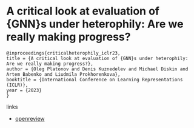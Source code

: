 # A critical look at evaluation of {GNN}s under heterophily: Are we really making progress?

```
@inproceedings{criticalheterophily_iclr23,
title = {A critical look at evaluation of {GNN}s under heterophily: Are we really making progress?},
author = {Oleg Platonov and Denis Kuznedelev and Michael Diskin and Artem Babenko and Liudmila Prokhorenkova},
booktitle = {International Conference on Learning Representations (ICLR)},
year = {2023}
}
```

links
- [openreview](https://openreview.net/forum?id=tJbbQfw-5wv)
